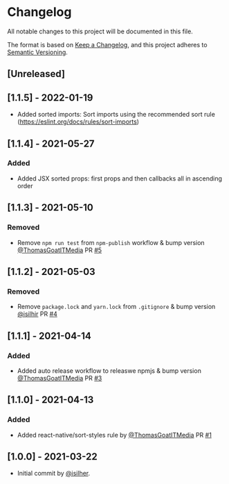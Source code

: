 # Changelog

All notable changes to this project will be documented in this file.

The format is based on [Keep a Changelog](https://keepachangelog.com/en/1.0.0/),
and this project adheres to [Semantic Versioning](https://semver.org/spec/v2.0.0.html).

## [Unreleased]

## [1.1.5] - 2022-01-19
- Added sorted imports: Sort imports using the recommended sort rule (https://eslint.org/docs/rules/sort-imports)

## [1.1.4] - 2021-05-27

### Added

- Added JSX sorted props: first props and then callbacks all in ascending order


## [1.1.3] - 2021-05-10

### Removed

- Remove `npm run test` from `npm-publish` workflow & bump version [@ThomasGoatITMedia](https://github.com/ThomasGoatITMedia) PR [#5](https://github.com/Mobiliteitsfabriek/eslint-config-mig-react-native/pull/5)


## [1.1.2] - 2021-05-03

### Removed

- Remove `package.lock` and `yarn.lock` from `.gitignore` & bump version [@isilhir](https://github.com/isilhir) PR [#4](https://github.com/Mobiliteitsfabriek/eslint-config-mig-react-native/pull/4)

## [1.1.1] - 2021-04-14

### Added

- Added auto release workflow to releaswe npmjs & bump version [@ThomasGoatITMedia](https://github.com/ThomasGoatITMedia) PR [#3](https://github.com/Mobiliteitsfabriek/eslint-config-mig-react-native/pull/3)

## [1.1.0] - 2021-04-13

### Added

- Added react-native/sort-styles rule by [@ThomasGoatITMedia](https://github.com/ThomasGoatITMedia) PR [#1](https://github.com/Mobiliteitsfabriek/eslint-config-mig-react-native/pull/1)

## [1.0.0] - 2021-03-22

- Initial commit by [@isilher](https://github.com/isilher).
